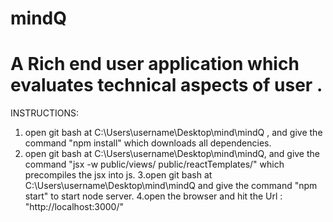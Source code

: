 # mindQ
# A Rich end user application which evaluates technical aspects of user .

INSTRUCTIONS:

1. open git bash at C:\Users\username\Desktop\mind\mindQ , and give the command "npm install" which downloads all dependencies.
2. open git bash at C:\Users\username\Desktop\mind\mindQ, and give the command "jsx -w public/views/ public/reactTemplates/" 
	which precompiles the jsx into js.
3.open git bash at C:\Users\username\Desktop\mind\mindQ and give the command "npm start" to start node server.
4.open the browser and hit the Url : "http://localhost:3000/"
